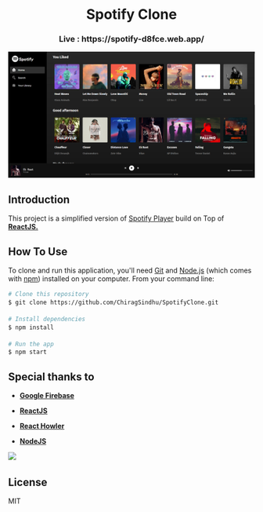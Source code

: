 <h1 align="center">Spotify Clone </h1>

<h3 align="center"><b> Live : https://spotify-d8fce.web.app/ </b></h3>

<a href="https://spotify-d8fce.web.app/" alt="Spotify"><img src="repository-open-graph-template.png"></a>

## Introduction
This project is a simplified version of <a href="https://open.spotify.com/" target="_blank">Spotify Player</a> build on Top of <a href="https://reactjs.org/" target="_blank"><b>ReactJS.</b></a>


## How To Use

To clone and run this application, you'll need [Git](https://git-scm.com) and [Node.js](https://nodejs.org/en/download/) (which comes with [npm](http://npmjs.com)) installed on your computer. From your command line:

```bash
# Clone this repository
$ git clone https://github.com/ChiragSindhu/SpotifyClone.git

# Install dependencies
$ npm install

# Run the app
$ npm start
```

## Special thanks to

- <a href="https://firebase.google.com/" target="_blank" ><b>Google Firebase</b></a>

- <a href="https://reactjs.org/" target="_blank"><b>ReactJS</b></a>

- <a href="https://www.npmjs.com/package/react-howler" target="_blank"><b>React Howler</b></a>

- <a href="https://nodejs.org/en/" target="_blank" ><b>NodeJS</b></a>

<a href="https://fonts.google.com" target="_blank" ><img src="https://www.gstatic.com/images/icons/material/apps/fonts/1x/catalog/v5/opengraph_color.png" width="17%"></a>

## License
MIT

